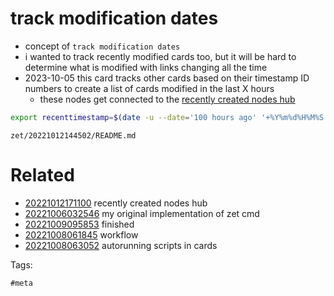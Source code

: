 # track modification dates

- concept of `track modification dates`
- i wanted to track recently modified cards too, but it will be hard to determine what is modified with links changing all the time
- 2023-10-05 this card tracks other cards based on their timestamp ID numbers to create a list of cards modified in the last X hours
  - these nodes get connected to the [recently created nodes hub](/zet/20221012171100/README.md)

```bash
export recenttimestamp=$(date -u --date='100 hours ago' '+%Y%m%d%H%M%S')
```

` zet/20221012144502/README.md `

# Related

- [20221012171100](/zet/20221012171100/README.md) recently created nodes hub
- [20221006032546](/zet/20221006032546/README.md) my original implementation of zet cmd
- [20221009095853](/zet/20221009095853/README.md) finished
- [20221008061845](/zet/20221008061845/README.md) workflow
- [20221008063052](/zet/20221008063052/README.md) autorunning scripts in cards

Tags:

    #meta
